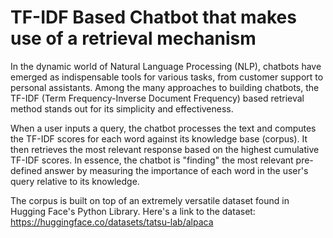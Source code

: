 # TF-IDF Based Chatbot that makes use of a retrieval mechanism
In the dynamic world of Natural Language Processing (NLP), chatbots have emerged as indispensable tools for various tasks, from customer support to personal assistants. Among the many approaches to building chatbots, the TF-IDF (Term Frequency-Inverse Document Frequency) based retrieval method stands out for its simplicity and effectiveness.

When a user inputs a query, the chatbot processes the text and computes the TF-IDF scores for each word against its knowledge base (corpus). It then retrieves the most relevant response based on the highest cumulative TF-IDF scores. In essence, the chatbot is "finding" the most relevant pre-defined answer by measuring the importance of each word in the user's query relative to its knowledge.

The corpus is built on top of an extremely versatile dataset found in Hugging Face's Python Library. 
Here's a link to the dataset: https://huggingface.co/datasets/tatsu-lab/alpaca

